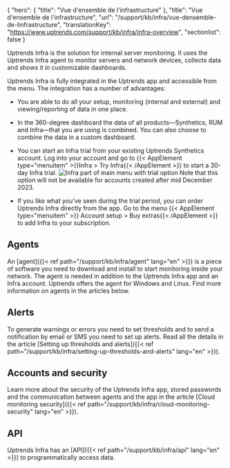 {
  "hero": {
    "title": "Vue d'ensemble de l'infrastructure"
  },
  "title": "Vue d'ensemble de l'infrastructure",
  "url": "/support/kb/infra/vue-densemble-de-linfrastructure",
  "translationKey": "https://www.uptrends.com/support/kb/infra/infra-overview",
  "sectionlist": false
}

Uptrends Infra is the solution for internal server monitoring. It uses the Uptrends Infra agent to monitor servers and network devices, collects data and shows it in customizable dashboards.

Uptrends Infra is fully integrated in the Uptrends app and accessible from the menu. The integration has a number of advantages:

- You are able to do all your setup, monitoring (internal and external) and viewing/reporting of data in one place.
- In the 360-degree dashboard the data of all products—Synthetics, RUM and Infra—that you are using is combined. You can also choose to combine the data in a custom dashboard.
- You can start an Infra trial from your existing Uptrends Synthetics account.
  Log into your account and go to {{< AppElement type="menuitem" >}}Infra > Try Infra{{< /AppElement >}} to start a 30-day Infra trial.
    ![Infra part of main menu with trial option](/img/content/scr_infra-part-of-main-menu-with-trial-option.png)
  Note that this option will not be available for accounts created after mid December 2023.

- If you like what you've seen during the trial period, you can order Uptrends Infra directly from the app. Go to the menu {{< AppElement type="menuitem" >}} Account setup > Buy extras{{< /AppElement >}} to add Infra to your subscription.

## Agents

An [agent]({{< ref path="/support/kb/infra/agent" lang="en" >}}) is a piece of software you need to download and install to start monitoring inside your network. The agent is needed in addition to the Uptrends Infra app and an Infra account. Uptrends offers the agent for Windows and Linux. Find more information on agents in the articles below.

## Alerts

To generate warnings or errors you need to set thresholds and to send a notification by email or SMS you need to set up alerts. Read all the details in the article [Setting up thresholds and alerts]({{< ref path="/support/kb/infra/setting-up-thresholds-and-alerts" lang="en" >}}).

## Accounts and security

Learn more about the security of the Uptrends Infra app, stored passwords and the communication between agents and the app in the article [Cloud monitoring security]({{< ref path="/support/kb/infra/cloud-monitoring-security" lang="en" >}}).

## API

Uptrends Infra has an [API]({{< ref path="/support/kb/infra/api" lang="en" >}}) to programmatically access data.